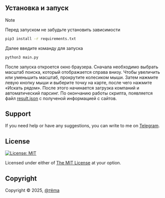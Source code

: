 
## Установка и запуск
> [!NOTE]
> Перед запуском не забудьте установить зависимости
> ```sh
> pip3 install -r requirements.txt
> ```
Далее введите команду для запуска
```sh
python3 main.py
```

После запуска откроется окно браузера. Сначала необходимо выбрать масштаб поиска, который отображается справа внизу. Чтобы увеличить или уменьшить масштаб, прокрутите колесиком мыши. Затем нажмите левую кнопку мыши и выберите точку на карте, после чего нажмите «Искать рядом». После этого начинается загрузка компаний и автоматический парсинг. По окончанию работы скрипта, появляется файл [result.json](https://github.com/tak3e/yandexmapsgraber/blob/main/results.json) с полученой информацией с сайтов.

## Support

If you need help or have any suggestions, you can write to me on [Telegram](https://t.me/tak3e/).

## License
[![License: MIT](https://img.shields.io/badge/License-MIT-yellow.svg?style=flat&logo=GitHub&labelColor=1D272B&color=819188&logoColor=white)](./LICENSE)

Licensed under either of [The MIT License](./LICENSE) at your option.

## Copyright
Copyright © 2025, [@тёma](https://github.com/Tak3e)

